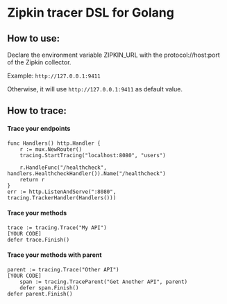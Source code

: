 # Zipkin tracer DSL for Golang



## How to use:

Declare the environment variable ZIPKIN_URL with the protocol://host:port of the Zipkin collector.

Example: `http://127.0.0.1:9411`

Otherwise, it will use `http://127.0.0.1:9411` as default value.



## How to trace:

#### Trace your endpoints

```
func Handlers() http.Handler {
	r := mux.NewRouter()
	tracing.StartTracing("localhost:8080", "users")

	r.HandleFunc("/healthcheck", handlers.HealthcheckHandler()).Name("/healthcheck")
	return r
}
err := http.ListenAndServe(":8080", tracing.TrackerHandler(Handlers()))
```

#### Trace your methods

```
trace := tracing.Trace("My API")
[YOUR CODE]
defer trace.Finish()
```

#### Trace your methods with parent

```
parent := tracing.Trace("Other API")
[YOUR CODE]
	span := tracing.TraceParent("Get Another API", parent)
	defer span.Finish()
defer parent.Finish()
```

